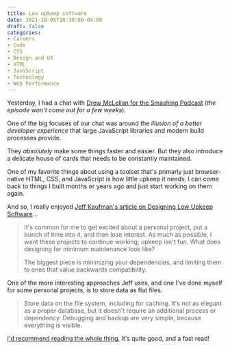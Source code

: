 ```yaml
---
title: Low upkeep software
date: 2021-10-05T10:30:00-04:00
draft: false
categories:
- Careers
- Code
- CSS
- Design and UX
- HTML
- JavaScript
- Technology
- Web Performance
---
```


Yesterday, I had a chat with [Drew McLellan for the Smashing Podcast](https://podcast.smashingmagazine.com/) (_the episode won't come out for a few weeks_). 

One of the big focuses of our chat was around the _illusion of a better developer experience_ that large JavaScript libraries and modern build processes provide.

They _absolutely_ make some things faster and easier. But they also introduce a delicate house of cards that needs to be constantly maintained.

One of my favorite things about using a toolset that's primarly just browser-native HTML, CSS, and JavaScript is how little upkeep it needs. I can come back to things I built months or years ago and just start working on them again.

And so, I really enjoyed [Jeff Kaufman's article on Designing Low Upkeep Software](https://www.jefftk.com/p/designing-low-upkeep-software)...

> It's common for me to get excited about a personal project, put a bunch of time into it, and then lose interest. As much as possible, I want these projects to continue working; upkeep isn't fun. What does designing for minimum maintenance look like?
>
> The biggest piece is minimizing your dependencies, and limiting them to ones that value backwards compatibility.

One of the more interesting approaches Jeff uses, and one I've done myself for some personal projects, is to store data as flat files.

> Store data on the file system, including for caching. It's not as elegant as a proper database, but it doesn't require an additional process or dependency. Debugging and backup are very simple, because everything is visible.

[I'd recommend reading the whole thing.](https://www.jefftk.com/p/designing-low-upkeep-software) It's quite good, and a fast read!